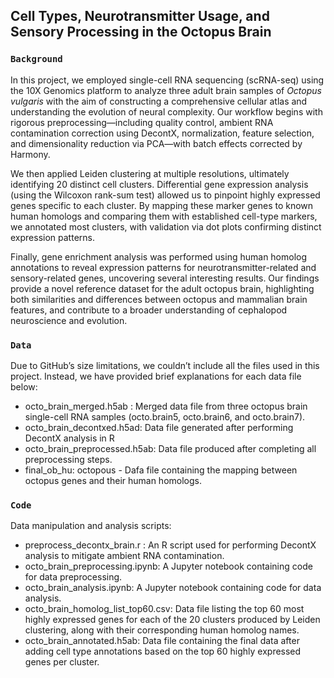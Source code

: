 ## Cell Types, Neurotransmitter Usage, and Sensory Processing in the Octopus Brain

### **`Background`** 
In this project, we employed single-cell RNA sequencing (scRNA-seq) using the 10X Genomics platform to analyze three adult brain samples of *Octopus vulgaris* with the aim of constructing a comprehensive cellular atlas and understanding the evolution of neural complexity. Our workflow begins with rigorous preprocessing—including quality control, ambient RNA contamination correction using DecontX, normalization, feature selection, and dimensionality reduction via PCA—with batch effects corrected by Harmony.

We then applied Leiden clustering at multiple resolutions, ultimately identifying 20 distinct cell clusters. Differential gene expression analysis (using the Wilcoxon rank-sum test) allowed us to pinpoint highly expressed genes specific to each cluster. By mapping these marker genes to known human homologs and comparing them with established cell-type markers, we annotated most clusters, with validation via dot plots confirming distinct expression patterns.

Finally, gene enrichment analysis was performed using human homolog annotations to reveal expression patterns for neurotransmitter-related and sensory-related genes, uncovering several interesting results. Our findings provide a novel reference dataset for the adult octopus brain, highlighting both similarities and differences between octopus and mammalian brain features, and contribute to a broader understanding of cephalopod neuroscience and evolution.

### **`Data`** 
Due to GitHub’s size limitations, we couldn’t include all the files used in this project. Instead, we have provided brief explanations for each data file below:

- octo_brain_merged.h5ab : Merged data file from three octopus brain single-cell RNA samples (octo.brain5, octo.brain6, and octo.brain7).
- octo_brain_decontxed.h5ad: Data file generated after performing DecontX analysis in R 
- octo_brain_preprocessed.h5ab: Data file produced after completing all preprocessing steps.
- final_ob_hu: octopous - Dafa file containing the mapping between octopus genes and their human homologs.

### **`Code`** 
Data manipulation and analysis scripts:
- preprocess_decontx_brain.r : An R script used for performing DecontX analysis to mitigate ambient RNA contamination.
- octo_brain_preprocessing.ipynb: A Jupyter notebook containing code for data preprocessing.
- octo_brain_analysis.ipynb: A Jupyter notebook containing code for data analysis.
- octo_brain_homolog_list_top60.csv: Data file listing the top 60 most highly expressed genes for each of the 20 clusters produced by Leiden clustering, along with their corresponding human homolog names.
- octo_brain_annotated.h5ab: Data file containing the final data after adding cell type annotations based on the top 60 highly expressed genes per cluster.


